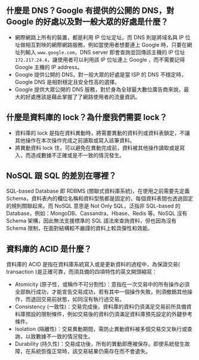 ## 什麼是 DNS？Google 有提供的公開的 DNS，對 Google 的好處以及對一般大眾的好處是什麼？  
- 網際網路上所有的裝置，都是利用 IP 位址定址。而 DNS 則是將域名與 IP 位址做相互對映的網際網路服務，例如當使用者想要連上 Google 時，只要在網址列輸入 `www.google.com`，DNS server 即會查詢並回傳該主機的 IP 位址 `172.217.24.4`，讓使用者可以利用該 IP 位址連上 Google ，而不需要記得 Google 主機的 IP address。  
- Google 提供公開的 DNS，對一般大眾的好處是當 ISP 的 DNS 不穩定時，Google DNS 是相對穩定且安全性高的選擇。  
- Google 提供大眾公開的 DNS 服務，對於身為全球最大數位廣告商來說，最大的好處應該是藉此掌握了了網路使用者的流量資訊。  

## 什麼是資料庫的 lock？為什麼我們需要 lock？  
- 資料庫的 lock 是指在資料異動時，將需要異動的資料列或資料表鎖定，不讓其他操作在本次操作完成之前讀取或寫入該筆資料。
- 將異動資料 lock 住，可以避免在異動完成前，資料被其他操作讀取或是寫入，而造成數據不正確或是不一致的情況發生。    

## NoSQL 跟 SQL 的差別在哪裡？
SQL-based Database 即 RDBMS (關聯式資料庫系統)，在使用之前需要先定義 Schema，資料表內的欄位名稱和資料型態都是固定的，每個資料表間也透過固定的規則關聯起來。而 NoSQL 意思是 Not Only SQL，泛指非 SQL-based 的 Database，例如：MongoDB、Cassandra、Hbase、Redis 等。NoSQL 沒有 Schema 架構，因此無法支援標準的 SQL 語法來查詢資料，但也因為沒有 Schema 限制，在面對結構較不嚴謹的資料上較具彈性和效能。  

## 資料庫的 ACID 是什麼？  
資料庫的 ACID 是指在資料庫系統寫入或是更新資料的過程中，為保證交易( transaction )是正確可靠，而須具備的四項特性的英文開頭縮寫：  
- Atomicity (原子性，或稱作不可分割性)：意指在一次交易中的所有操作必須全部執行成功，才能宣告交易成功，若有其中一個操作失敗，則須撤銷其他操作，而退回交易前狀態，如同沒有執行過交易。  
- Consistency (一致性)：交易完成後，資料庫的資料仍須滿足交易前所具備資料庫預設的限制條件，例如交易後的資料仍須滿足資料庫預先設定的外鍵參考條件。  
- Isolation (隔離性)：交易異動期間，需防止異動資料被多個交易交叉執行或查詢，以致數據不一致的情況發生。  
- Durability (持久性)：交易成功後，所有的異動即應被保存。即使系統發生故障，在系統恢復正常時，該交易結果仍需存在而不會遺失。  